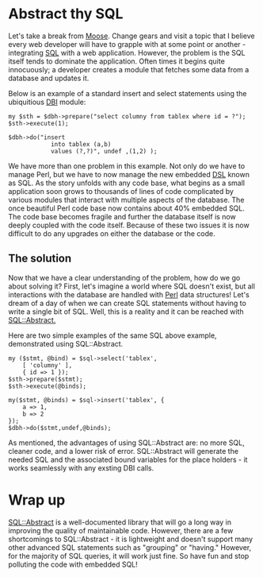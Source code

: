 # Abstract thy SQL

Let's take a break from [Moose](http://www.moose.org). Change gears and 
visit a topic that I believe every web developer will have to grapple 
with at some point or another - integrating
[SQL](http://en.wikipedia.org/wiki/SQL) with a web application. However, the
problem is the SQL itself tends to dominate the application.
Often times it begins quite innocuously; a developer creates a module that fetches some data
from a database and updates it.

Below is an example of a standard insert and select statements using the
ubiquitious [DBI](https://metacpan.org/module/DBI) module:

    my $sth = $dbh->prepare("select columny from tablex where id = ?");
    $sth->execute(1);

    $dbh->do("insert 
                into tablex (a,b)
                values (?,?)", undef ,(1,2) ); 

We have more than one problem in this example. Not only do we have to manage
Perl, but we have to now manage the new embedded 
[DSL](http://en.wikipedia.org/wiki/Domain-specific_language) known as SQL. 
As the story unfolds with any code base, what begins as a small application soon grows to thousands of lines of
code complicated by various modules that interact with multiple aspects of the database. The
once beautiful Perl code base now contains about 40% embedded SQL. The code base becomes
fragile and further the database itself is now deeply coupled with
the code itself. Because of these two issues it is now difficult to do any
upgrades on either the database or the code.

## The solution

Now that we have a clear understanding of the problem, how do we go about
solving it? First, let's imagine a world where SQL doesn't exist, but all
interactions with the database are handled with [Perl](http://www.perl.org) data structures!
Let's dream of a day of when we can create SQL statements without having to write a single bit of SQL. 
Well, this is a reality and it can be reached with [SQL::Abstract.](https://metacpan.org/module/SQL::Abstract)

Here are two simple examples of the same SQL above example, demonstrated using
SQL::Abstract. 

    my ($stmt, @bind) = $sql->select('tablex',
        [ 'columny' ],
        { id => 1 });
    $sth->prepare($stmt);
    $sth->execute(@binds);
            
    my($stmt, @binds) = $sql->insert('tablex', { 
        a => 1,
        b => 2
    });
    $dbh->do($stmt,undef,@binds);

As mentioned, the advantages of using SQL::Abstract are: no more SQL,
cleaner code, and a lower risk of error. SQL::Abstract will generate the 
needed SQL and the associated bound variables for the place holders - it 
works seamlessly with any exsting DBI calls. 

# Wrap up

[SQL::Abstract](https://metacpan.org/module/SQL::Abstract) is a well-documented 
library that will go a long way in improving the quality of maintainable 
code. However, there are a few shortcomings to SQL::Abstract - it is 
lightweight and doesn't support many other advanced SQL statements 
such as "grouping" or "having." However, for the majority of SQL 
queries, it will work just fine. So have fun and stop polluting the code 
with embedded SQL!
